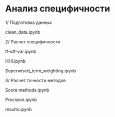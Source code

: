 # Анализ специфичности

1/ Подготовка данных 

clean_data.ipynb	


2/ Расчет специфичности

tf-idf-var.ipynb

HHI.ipynb	


Superwised_term_weighting.ipynb	

3/ Расчет точности методов

Score methods.ipynb	

Precision.ipynb	

results.ipynb	
